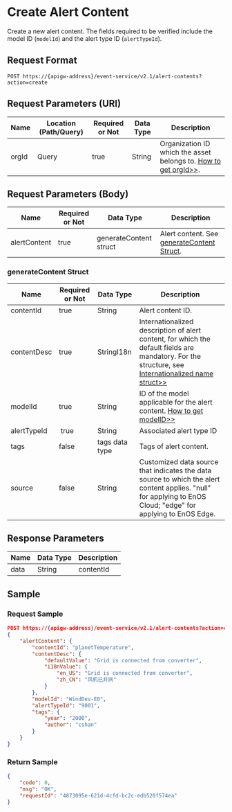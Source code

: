 # Create Alert Content

Create a new alert content. The fields required to be verified include the model ID (`modelId`) and the alert type ID (`alertTypeId`).

## Request Format

```
POST https://{apigw-address}/event-service/v2.1/alert-contents?action=create
```

## Request Parameters (URI)

| Name | Location (Path/Query) | Required or Not | Data Type | Description |
|---------------|------------------|----------|-----------|--------------|
| orgId         | Query            | true     | String    | Organization ID which the asset belongs to. [How to get orgId>>](/docs/api/en/latest/api_faqs#how-to-get-organization-id-orgid-orgid).          |


## Request Parameters (Body)
| Name            | Required or Not | Data Type | Description |
|------|-----------------|-----------|-------------|
| alertContent          | true    | generateContent struct    | Alert content. See [generateContent Struct](create_alert_content#generatecontent-struct-generatecontent).|

### generateContent Struct <generatecontent>

| Name            | Required or Not | Data Type | Description |
|------|-----------------|-----------|-------------|
|contentId|true|String|Alert content ID.|
|contentDesc|true|StringI18n| Internationalized description of alert content, for which the default fields are mandatory. For the structure, see [Internationalized name struct>>](/docs/api/en/latest/api_faqs.html#internationalized-name-struct)|
| modelId          | true    | String    | ID of the model applicable for the alert content. [How to get modelID>>](/docs/api/en/latest/api_faqs#how-to-get-model-id-modelid-modelid) |
| alertTypeId   |  true        | String       | Associated alert type ID           |
|tags|false|tags data type|Tags of alert content. |
| source |false| String |Customized data source that indicates the data source to which the alert content applies. "null" for applying to EnOS Cloud; "edge" for applying to EnOS Edge.|



## Response Parameters

| Name | Data Type     | Description          |
|-------|----------------|---------------------------|
|data|String |contentId |



## Sample

### Request Sample

```json
POST https://{apigw-address}/event-service/v2.1/alert-contents?action=create&orgId=yourOrgId
{
	"alertContent": {
		"contentId": "planetTemperature",
		"contentDesc": {
			"defaultValue": "Grid is connected from converter",
			"i18nValue": {
				"en_US": "Grid is connected from converter",
				"zh_CN": "风机已并网"
			}
		},
		"modelId": "WindDev-E0",
		"alertTypeId": "9001",
		"tags": {
			"year": "2000",
			"author": "cshan"
		}
	}
}
```

### Return Sample

```json
{
	"code": 0,
	"msg": "OK",
	"requestId": "4873095e-621d-4cfd-bc2c-edb520f574ea"
}
```
